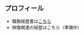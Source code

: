 ## プロフィール
- 職務経歴書は[こちら](https://github.com/kmmm99/resume/wiki/%E8%81%B7%E5%8B%99%E7%B5%8C%E6%AD%B4%E6%9B%B8)
- 映像関連の経歴はこちら（準備中）
<!--
**kmmm99/kmmm99** is a ✨ _special_ ✨ repository because its `README.md` (this file) appears on your GitHub profile.

Here are some ideas to get you started:

- 🔭 I’m currently working on ...
- 🌱 I’m currently learning ...
- 👯 I’m looking to collaborate on ...
- 🤔 I’m looking for help with ...
- 💬 Ask me about ...
- 📫 How to reach me: ...
- 😄 Pronouns: ...
- ⚡ Fun fact: ...
-->

